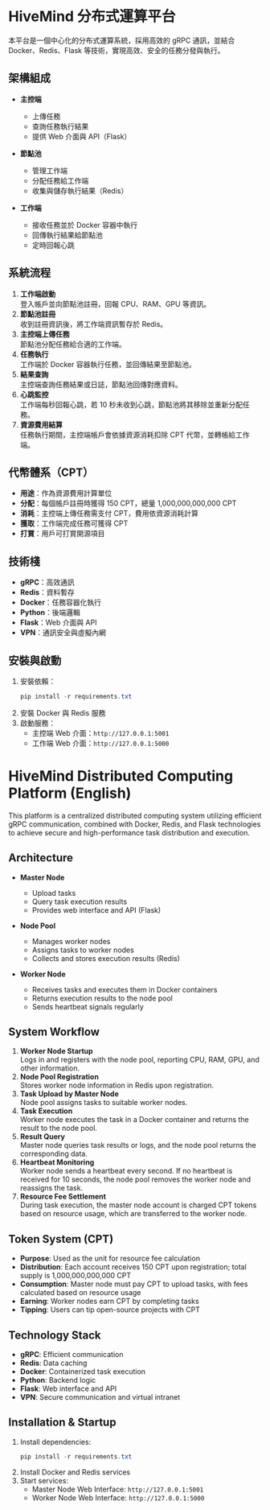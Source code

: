 # HiveMind 分布式運算平台
本平台是一個中心化的分布式運算系統，採用高效的 gRPC 通訊，並結合 Docker、Redis、Flask 等技術，實現高效、安全的任務分發與執行。

## 架構組成

- **主控端**  
  - 上傳任務
  - 查詢任務執行結果
  - 提供 Web 介面與 API（Flask）

- **節點池**  
  - 管理工作端
  - 分配任務給工作端
  - 收集與儲存執行結果（Redis）

- **工作端**  
  - 接收任務並於 Docker 容器中執行
  - 回傳執行結果給節點池
  - 定時回報心跳

## 系統流程

1. **工作端啟動**  
   登入帳戶並向節點池註冊，回報 CPU、RAM、GPU 等資訊。
2. **節點池註冊**  
   收到註冊資訊後，將工作端資訊暫存於 Redis。
3. **主控端上傳任務**  
   節點池分配任務給合適的工作端。
4. **任務執行**  
   工作端於 Docker 容器執行任務，並回傳結果至節點池。
5. **結果查詢**  
   主控端查詢任務結果或日誌，節點池回傳對應資料。
6. **心跳監控**  
   工作端每秒回報心跳，若 10 秒未收到心跳，節點池將其移除並重新分配任務。
7. **資源費用結算**  
   任務執行期間，主控端帳戶會依據資源消耗扣除 CPT 代幣，並轉帳給工作端。

## 代幣體系（CPT）

- **用途**：作為資源費用計算單位
- **分配**：每個帳戶註冊時獲得 150 CPT，總量 1,000,000,000,000 CPT
- **消耗**：主控端上傳任務需支付 CPT，費用依資源消耗計算
- **獲取**：工作端完成任務可獲得 CPT
- **打賞**：用戶可打賞開源項目

## 技術棧

- **gRPC**：高效通訊
- **Redis**：資料暫存
- **Docker**：任務容器化執行
- **Python**：後端邏輯
- **Flask**：Web 介面與 API
- **VPN**：通訊安全與虛擬內網

## 安裝與啟動

1. 安裝依賴：
   ```powershell
   pip install -r requirements.txt
   ```
2. 安裝 Docker 與 Redis 服務
3. 啟動服務：
   - 主控端 Web 介面：`http://127.0.0.1:5001`
   - 工作端 Web 介面：`http://127.0.0.1:5000`

# HiveMind Distributed Computing Platform (English)
This platform is a centralized distributed computing system utilizing efficient gRPC communication, combined with Docker, Redis, and Flask technologies to achieve secure and high-performance task distribution and execution.

## Architecture

- **Master Node**  
  - Upload tasks
  - Query task execution results
  - Provides web interface and API (Flask)

- **Node Pool**  
  - Manages worker nodes
  - Assigns tasks to worker nodes
  - Collects and stores execution results (Redis)

- **Worker Node**  
  - Receives tasks and executes them in Docker containers
  - Returns execution results to the node pool
  - Sends heartbeat signals regularly

## System Workflow

1. **Worker Node Startup**  
   Logs in and registers with the node pool, reporting CPU, RAM, GPU, and other information.
2. **Node Pool Registration**  
   Stores worker node information in Redis upon registration.
3. **Task Upload by Master Node**  
   Node pool assigns tasks to suitable worker nodes.
4. **Task Execution**  
   Worker node executes the task in a Docker container and returns the result to the node pool.
5. **Result Query**  
   Master node queries task results or logs, and the node pool returns the corresponding data.
6. **Heartbeat Monitoring**  
   Worker node sends a heartbeat every second. If no heartbeat is received for 10 seconds, the node pool removes the worker node and reassigns the task.
7. **Resource Fee Settlement**  
   During task execution, the master node account is charged CPT tokens based on resource usage, which are transferred to the worker node.

## Token System (CPT)

- **Purpose**: Used as the unit for resource fee calculation
- **Distribution**: Each account receives 150 CPT upon registration; total supply is 1,000,000,000,000 CPT
- **Consumption**: Master node must pay CPT to upload tasks, with fees calculated based on resource usage
- **Earning**: Worker nodes earn CPT by completing tasks
- **Tipping**: Users can tip open-source projects with CPT

## Technology Stack

- **gRPC**: Efficient communication
- **Redis**: Data caching
- **Docker**: Containerized task execution
- **Python**: Backend logic
- **Flask**: Web interface and API
- **VPN**: Secure communication and virtual intranet

## Installation & Startup

1. Install dependencies:
   ```powershell
   pip install -r requirements.txt
   ```
2. Install Docker and Redis services
3. Start services:
   - Master Node Web Interface: `http://127.0.0.1:5001`
   - Worker Node Web Interface: `http://127.0.0.1:5000`
